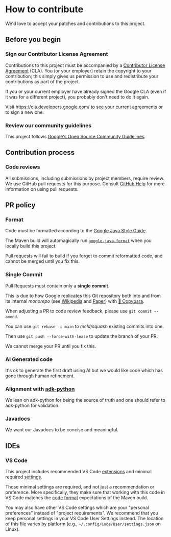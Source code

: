 # How to contribute

We'd love to accept your patches and contributions to this project.

## Before you begin

### Sign our Contributor License Agreement

Contributions to this project must be accompanied by a
[Contributor License Agreement](https://cla.developers.google.com/about) (CLA).
You (or your employer) retain the copyright to your contribution; this simply
gives us permission to use and redistribute your contributions as part of the
project.

If you or your current employer have already signed the Google CLA (even if it
was for a different project), you probably don't need to do it again.

Visit <https://cla.developers.google.com/> to see your current agreements or to
sign a new one.

### Review our community guidelines

This project follows
[Google's Open Source Community Guidelines](https://opensource.google/conduct/).

## Contribution process

### Code reviews

All submissions, including submissions by project members, require review. We
use GitHub pull requests for this purpose. Consult
[GitHub Help](https://help.github.com/articles/about-pull-requests/) for more
information on using pull requests.

## PR policy

### Format

Code must be formatted according to the
[Google Java Style Guide](https://google.github.io/styleguide/javaguide.html).

The Maven build will automagically run
[`google-java-format`](https://github.com/google/google-java-format) when you
locally build this project.

Pull requests will fail to build if you forget to commit reformatted code, and
cannot be merged until you fix this.

### Single Commit

Pull Requests must contain only a **single commit.**

This is due to how Google replicates this Git repository both into and from its
internal _monorepo_ (see [Wikipedia](https://en.wikipedia.org/wiki/Monorepo) and
[Paper](https://research.google/pubs/why-google-stores-billions-of-lines-of-code-in-a-single-repository/))
with [🦛 Copybara](https://github.com/google/copybara).

When adjusting a PR to code review feedback, please use `git commit --amend`.

You can use `git rebase -i main` to _meld/squash_ existing commits into one.

Then use `git push --force-with-lease` to update the branch of your PR.

We cannot merge your PR until you fix this.

### AI Generated code

It's ok to generate the first draft using AI but we would like code which has
gone through human refinement.

### Alignment with [adk-python](https://github.com/google/adk-python)

We lean on adk-python for being the source of truth and one should refer to
adk-python for validation.

### Javadocs

We want our Javadocs to be concise and meaningful.

## IDEs

### VS Code

This project includes recommended VS Code [extensions](.vscode/extensions.json) and minimal required [settings](.vscode/settings.json).

Those minimal settings are required, and not just a recommendation or preference.
More specifically, they make sure that working with this code in VS Code matches the [code format](#format) expectations of the Maven build.

You may also have other VS Code settings which are your "personal preferences" instead of "project requirements".
We recommend that you keep personal settings in your VS Code User Settings instead. The location of this file varies by platform (e.g., `~/.config/Code/User/settings.json` on Linux).
